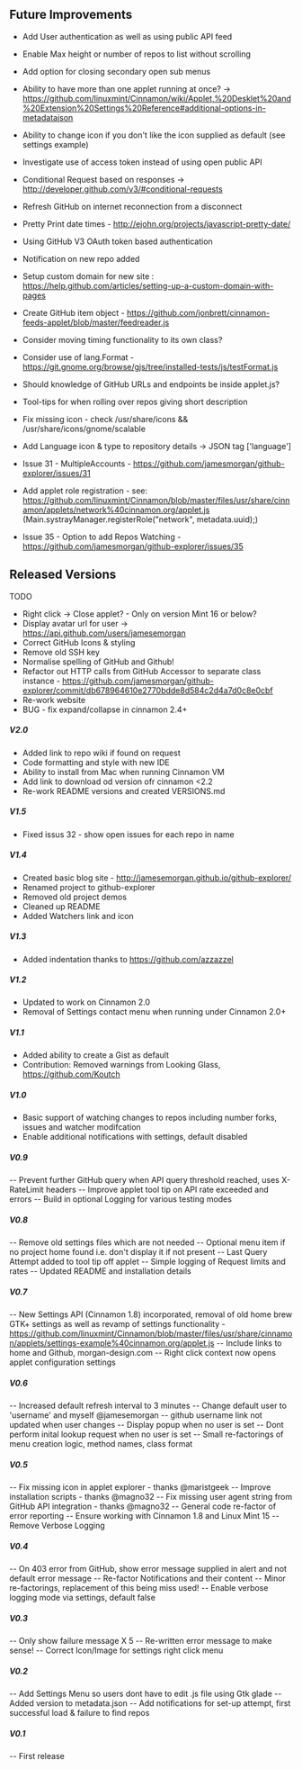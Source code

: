
## Future Improvements

* Add User authentication as well as using public API feed
* Enable Max height or number of repos to list without scrolling
* Add option for closing secondary open sub menus
* Ability to have more than one applet running at once? -> https://github.com/linuxmint/Cinnamon/wiki/Applet,%20Desklet%20and%20Extension%20Settings%20Reference#additional-options-in-metadatajson
* Ability to change icon if you don't like the icon supplied as default (see settings example)
* Investigate use of access token instead of using open public API

* Conditional Request based on responses -> http://developer.github.com/v3/#conditional-requests
* Refresh GitHub on internet reconnection from a disconnect
* Pretty Print date times - http://ejohn.org/projects/javascript-pretty-date/
* Using GitHub V3 OAuth token based authentication
* Notification on new repo added

* Setup custom domain for new site : https://help.github.com/articles/setting-up-a-custom-domain-with-pages

* Create GitHub item object - https://github.com/jonbrett/cinnamon-feeds-applet/blob/master/feedreader.js
* Consider moving timing functionality to its own class?
* Consider use of lang.Format - https://git.gnome.org/browse/gjs/tree/installed-tests/js/testFormat.js
* Should knowledge of GitHub URLs and endpoints be inside applet.js?

* Tool-tips for when rolling over repos giving short description
* Fix missing icon - check /usr/share/icons && /usr/share/icons/gnome/scalable
* Add Language icon & type to repository details -> JSON tag ['language']

* Issue 31 - MultipleAccounts - https://github.com/jamesmorgan/github-explorer/issues/31
 * Add applet role registration - see: https://github.com/linuxmint/Cinnamon/blob/master/files/usr/share/cinnamon/applets/network%40cinnamon.org/applet.js (Main.systrayManager.registerRole("network", metadata.uuid);)
* Issue 35 - Option to add Repos Watching - https://github.com/jamesmorgan/github-explorer/issues/35

## Released Versions

TODO
* Right click -> Close applet? - Only on version Mint 16 or below?
* Display avatar url for user -> https://api.github.com/users/jamesemorgan
* Correct GitHub Icons & styling
* Remove old SSH key
* Normalise spelling of GitHub and Github!
* Refactor out HTTP calls from GitHub Accessor to separate class instance - https://github.com/jamesmorgan/github-explorer/commit/db678964610e2770bdde8d584c2d4a7d0c8e0cbf
* Re-work website
* BUG - fix expand/collapse in cinnamon 2.4+

##### V2.0

* Added link to repo wiki if found on request
* Code formatting and style with new IDE
* Ability to install from Mac when running Cinnamon VM
* Add link to download od version ofr cinnamon <2.2
* Re-work README versions and created VERSIONS.md

##### V1.5

* Fixed issus 32 - show open issues for each repo in name

##### V1.4

* Created basic blog site - http://jamesemorgan.github.io/github-explorer/
* Renamed project to github-explorer
* Removed old project demos
* Cleaned up README
* Added Watchers link and icon

##### V1.3

* Added indentation thanks to https://github.com/azzazzel

##### V1.2

* Updated to work on Cinnamon 2.0
* Removal of Settings contact menu when running under Cinnamon 2.0+

##### V1.1
* Added ability to create a Gist as default
* Contribution: Removed warnings from Looking Glass, https://github.com/Koutch

##### V1.0
* Basic support of watching changes to repos including number forks, issues and watcher modifcation
* Enable additional notifications with settings, default disabled

##### V0.9
-- Prevent further GitHub query when API query threshold reached, uses X-RateLimit headers
-- Improve applet tool tip on API rate exceeded and errors
-- Build in optional Logging for various testing modes

##### V0.8
-- Remove old settings files which are not needed
-- Optional menu item if no project home found i.e. don't display it if not present
-- Last Query Attempt added to tool tip off applet
-- Simple logging of Request limits and rates
-- Updated README and installation details

##### V0.7
-- New Settings API (Cinnamon 1.8) incorporated, removal of old home brew GTK+ settings as well as revamp of settings functionality - https://github.com/linuxmint/Cinnamon/blob/master/files/usr/share/cinnamon/applets/settings-example%40cinnamon.org/applet.js
-- Include links to home and Github, morgan-design.com
-- Right click context now opens applet configuration settings

##### V0.6

-- Increased default refresh interval to 3 minutes
-- Change default user to 'username' and myself @jamesemorgan
-- github username link not updated when user changes
-- Display popup when no user is set
-- Dont perform inital lookup request when no user is set
-- Small re-factorings of menu creation logic, method names, class format

##### V0.5

-- Fix missing icon in applet explorer - thanks @maristgeek
-- Improve installation scripts - thanks @magno32
-- Fix missing user agent string from GitHub API integration - thanks @magno32
-- General code re-factor of error reporting
-- Ensure working with Cinnamon 1.8 and Linux Mint 15
-- Remove Verbose Logging

##### V0.4
-- On 403 error from GitHub, show error message supplied in alert and not default error message
-- Re-factor Notifications and their content
-- Minor re-factorings, replacement of this being miss used!
-- Enable verbose logging mode via settings, default false

##### V0.3
-- Only show failure message X 5
-- Re-written error message to make sense!
-- Correct Icon/Image for settings right click menu

##### V0.2
-- Add Settings Menu so users dont have to edit .js file using Gtk glade
-- Added version to metadata.json
-- Add notifications for set-up attempt, first successful load & failure to find repos

##### V0.1
-- First release